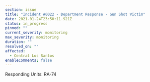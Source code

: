 ```yaml
---
section: issue
title: "Incident #0022 - Department Response - Gun Shot Victim"
date: 2021-01-24T23:50:11.921Z
status: in_progress
pinned: ""
current_severity: monitoring
max_severity: monitoring
duration: ""
resolved_on: ""
affected:
  - Central Los Santos
enableComments: false
---
```

Responding Units: RA-74